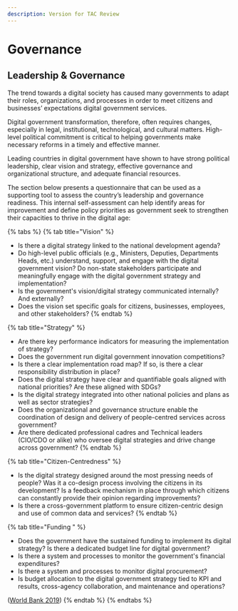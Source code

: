 ```yaml
---
description: Version for TAC Review
---
```


# Governance

## Leadership & Governance

The trend towards a digital society has caused many governments to adapt their roles, organizations, and processes in order to meet citizens and businesses’ expectations digital government services.

Digital government transformation, therefore, often requires changes, especially in legal, institutional, technological, and cultural matters. High-level political commitment is critical to helping governments make necessary reforms in a timely and effective manner.

Leading countries in digital government have shown to have strong political leadership, clear vision and strategy, effective governance and organizational structure, and adequate financial resources.

The section below presents a questionnaire that can be used as a supporting tool to assess the country’s leadership and governance readiness. This internal self-assessment can help identify areas for improvement and define policy priorities as government seek to strengthen their capacities to thrive in the digital age:

{% tabs %}
{% tab title="Vision" %}
* Is there a digital strategy linked to the national development agenda?
* Do high-level public officials (e.g., Ministers, Deputies, Departments Heads, etc.) understand, support, and engage with the digital government vision? Do non-state stakeholders participate and meaningfully engage with the digital government strategy and implementation?
* Is the government's vision/digital strategy communicated internally? And externally?&#x20;
* Does the vision set specific goals for citizens, businesses, employees, and other stakeholders?&#x20;
{% endtab %}

{% tab title="Strategy" %}
* Are there key performance indicators for measuring the implementation of strategy?&#x20;
* Does the government run digital government innovation competitions? &#x20;
* Is there a clear implementation road map? If so, is there a clear responsibility distribution in place?&#x20;
* Does the digital strategy have clear and quantifiable goals aligned with national priorities? Are these aligned with SDGs?&#x20;
* Is the digital strategy integrated into other national policies and plans as well as sector strategies? &#x20;
* Does the organizational and governance structure enable the coordination of design and delivery of people-centred services across government?&#x20;
* Are there dedicated professional cadres and Technical leaders (CIO/CDO or alike) who oversee digital strategies and drive change across government?&#x20;
{% endtab %}

{% tab title="Citizen-Centredness" %}
* Is the digital strategy designed around the most pressing needs of people? Was it a co-design process involving the citizens in its development? Is a feedback mechanism in place through which citizens can constantly provide their opinion regarding improvements?&#x20;
* Is there a cross-government platform to ensure citizen-centric design and use of common data and services?&#x20;
{% endtab %}

{% tab title="Funding " %}
* Does the government have the sustained funding to implement its digital strategy? Is there a dedicated budget line for digital government?&#x20;
* Is there a system and processes to monitor the government's financial expenditures?
* Is there a system and processes to monitor digital procurement?&#x20;
* Is budget allocation to the digital government strategy tied to KPI and results, cross-agency collaboration, and maintenance and operations?&#x20;

([World Bank 2019](https://openknowledge.worldbank.org/handle/10986/32547))&#x20;
{% endtab %}
{% endtabs %}

